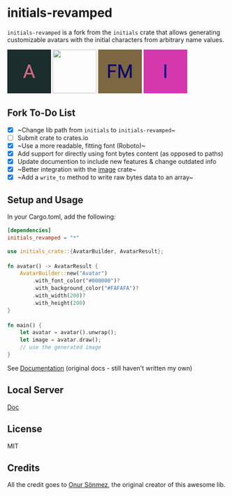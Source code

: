 # initials-revamped

`initials-revamped` is a fork from the `initials` crate that allows generating customizable avatars with the initial characters from arbitrary name values.

<p float="center">
  <img src="gen/a.jpg" width="100" height="100"/> 
  <img src="gen/ж.jpg" width="100" height="100" />
  <img src="gen/fm.jpg" width="100" height="100"/>
  <img src="gen/i.jpg" width="100" height="100"/>
</p>

## Fork To-Do List

- [x] ~Change lib path from `initials` to `initials-revamped`~
- [ ] Submit crate to crates.io
- [x] ~Use a more readable, fitting font (Roboto)~
- [x] Add support for directly using font bytes content (as opposed to paths)
- [x] Update documention to include new features & change outdated info
- [x] ~Better integration with the [image](https://crates.io/crates/image) crate~
- [x] ~Add a `write_to` method to write raw bytes data to an array~

## Setup and Usage

In your Cargo.toml, add the following:

```toml
[dependencies]
initials_revamped = "*"
```

```rust
use initials_crate::{AvatarBuilder, AvatarResult};

fn avatar() -> AvatarResult {
    AvatarBuilder::new("Avatar")
        .with_font_color("#000000")?
        .with_background_color("#FAFAFA")?
        .with_width(200)?
        .with_height(200)
}

fn main() {
    let avatar = avatar().unwrap();
    let image = avatar.draw();
    // use the generated image
}

```

See [Documentation](https://ygormartins.github.io/initials.rs) (original docs - still haven't written my own)

## Local Server

[Doc](https://github.com/ygormartins/initials-revamped.rs/blob/master/api)

## License

MIT

## Credits

All the credit goes to [Onur Sönmez](https://crates.io/users/sonmezonur), the original creator of this awesome lib.
